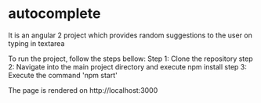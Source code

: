 # autocomplete
It is an angular 2 project which provides random suggestions to the user on typing in textarea

To run the project, follow the steps bellow:
Step 1: Clone the repository
step 2: Navigate into the main project directory and execute npm install
step 3: Execute the command 'npm start'

The page is rendered on http://localhost:3000
